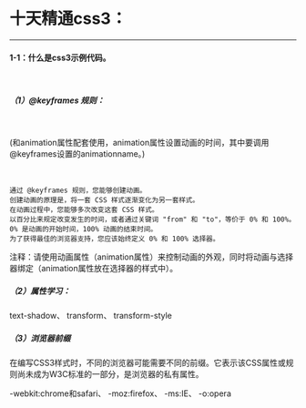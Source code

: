 <h1>十天精通css3：</h1>
<hr>
<h4>1-1：什么是css3示例代码。</h4>
<br>
<h5>（1）@keyframes 规则：</h5><br>
	<p>(和animation属性配套使用，animation属性设置动画的时间，其中要调用@keyframes设置的animationname。)</p><br>

	通过 @keyframes 规则，您能够创建动画。
    创建动画的原理是，将一套 CSS 样式逐渐变化为另一套样式。
    在动画过程中，您能够多次改变这套 CSS 样式。
    以百分比来规定改变发生的时间，或者通过关键词 "from" 和 "to"，等价于 0% 和 100%。
    0% 是动画的开始时间，100% 动画的结束时间。
    为了获得最佳的浏览器支持，您应该始终定义 0% 和 100% 选择器。
<p>注释：请使用动画属性（animation属性）来控制动画的外观，同时将动画与选择器绑定（animation属性放在选择器的样式中）。</p>
<h5>（2）属性学习：</h5>
	text-shadow、
	transform、
	transform-style
<h5>（3）浏览器前缀</h5>
	<p>在编写CSS3样式时，不同的浏览器可能需要不同的前缀。它表示该CSS属性或规则尚未成为W3C标准的一部分，是浏览器的私有属性。</p>
	-webkit:chrome和safari、
	    -moz:firefox、
	     -ms:IE、
	      -o:opera
